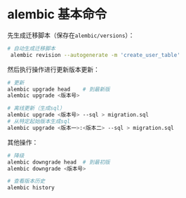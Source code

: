 # alembic 基本命令

先生成迁移脚本（保存在`alembic/versions`）：

```bash
# 自动生成迁移脚本
 alembic revision --autogenerate -m 'create_user_table'
```

然后执行操作进行更新版本更新：

```bash
# 更新
alembic upgrade head    # 到最新版
alembic upgrade <版本号>

# 离线更新（生成sql）
alembic upgrade <版本号> --sql > migration.sql
# 从特定起始版本生成sql
alembic upgrade <版本一>:<版本二> --sql > migration.sql
```

其他操作：

```bash
# 降级
alembic downgrade head  # 到最初版
alembic downgrade <版本号>

# 查看版本历史
alembic history
```
